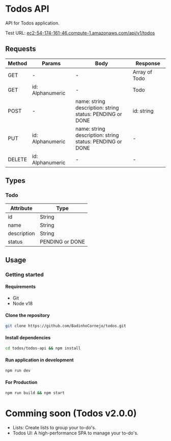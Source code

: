 # Todos API

API for Todos application.

Test URL:  [ec2-54-174-161-46.compute-1.amazonaws.com/api/v1/todos](http://ec2-54-174-161-46.compute-1.amazonaws.com/api/v1/todos)

## Requests

| Method | Params | Body | Response |
|--------|--------|------|----------|
|GET     |-   	  |-     |Array of Todo|
|GET     |id: Alphanumeric|-	|Todo|
|POST     |-|name: string<br/> description: string<br/> status: PENDING or DONE	|id: string|
|PUT     |id: Alphanumeric|name: string<br/> description: string<br/> status: PENDING or DONE	|-|
|DELETE     |id: Alphanumeric|-	|-|

## Types

### Todo

| Attribute | Type |
|--------|--------|
|id     |String   	  |
|name     |String|
|description     |String|
|status     |PENDING or DONE|

## Usage

### Getting started

#### Requirements

- Git
- Node v18

#### Clone the repository
```sh
git clone https://github.com/BadinhoCornejo/todos.git
```

#### Install dependencies
```sh
cd todos/todos-api && npm install
```

#### Run application in development
```sh
npm run dev
```

#### For Production
```sh
npm run build && npm start
```

# Comming soon (Todos v2.0.0)

- Lists: Create lists to group your to-do's.
- Todos UI: A high-performance SPA to manage your to-do's.